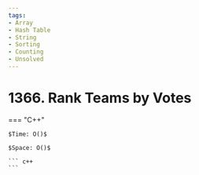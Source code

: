 ```yaml
---
tags:
- Array
- Hash Table
- String
- Sorting
- Counting
- Unsolved
---
```



# 1366. Rank Teams by Votes

=== "C++"

    $Time: O()$

    $Space: O()$

    ``` c++
    ```